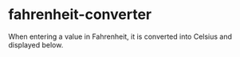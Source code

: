 # fahrenheit-converter
When entering a value in Fahrenheit, it is converted into Celsius and displayed below.
